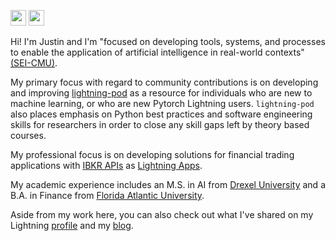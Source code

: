 <img src="https://img.shields.io/badge/Python-3776AB?style=for-the-badge&logo=python&logoColor=white" height=25/>   <img src ="https://img.shields.io/badge/-Lightning-792ee5?logo=pytorchlightning&logoColor=white" height=25/>

Hi! I'm Justin and I'm "focused on developing tools, systems, and processes to enable the application of artificial intelligence in real-world contexts" [(SEI-CMU)](https://www.sei.cmu.edu/our-work/artificial-intelligence-engineering/).

My primary focus with regard to community contributions is on developing and improving [lightning-pod](https://github.com/JustinGoheen/lightning-pod) as a resource for individuals who are new to machine learning, or who are new Pytorch Lightning users. `lightning-pod` also places emphasis on Python best practices and software engineering skills for researchers in order to close any skill gaps left by theory based courses.

My professional focus is on developing solutions for financial trading applications with [IBKR APIs](https://www.interactivebrokers.com/en/trading/ib-api.php) as [Lightning Apps](https://lightning.ai/docs/stable/).

My academic experience includes an M.S. in AI from [Drexel University](https://drexel.edu/cci/) and a B.A. in Finance from [Florida Atlantic University](https://business.fau.edu).

Aside from my work here, you can also check out what I've shared on my Lightning [profile](https://lightning.ai/JustinGoheen/apps) and my [blog](https://justingoheen.github.io/wiki/).
